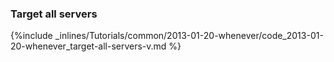 <!-- usedin: [ _rails/Tutorials] - post: -->


### Target all servers



{%include _inlines/Tutorials/common/2013-01-20-whenever/code_2013-01-20-whenever_target-all-servers-v.md %}




